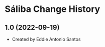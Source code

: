 Sáliba Change History
====================

1.0 (2022-09-19)
----------------
* Created by Eddie Antonio Santos

